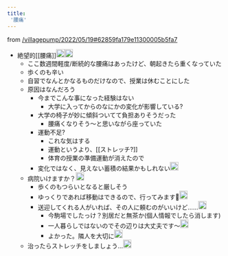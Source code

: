 ```yaml
---
title:
 '腰痛'
---
```


from [/villagepump/2022/05/19#62859fa179e11300005b5fa7](https://scrapbox.io/villagepump/2022/05/19#62859fa179e11300005b5fa7)
- 絶望的[[腰痛]]<img src='https://scrapbox.io/api/pages/blu3mo-public/blu3mo/icon' alt='blu3mo.icon' height="19.5"/><img src='https://scrapbox.io/api/pages/blu3mo-public/blu3mo/icon' alt='blu3mo.icon' height="19.5"/>
    - ここ数週間軽度/断続的な腰痛はあったけど、朝起きたら重くなっていた
    - 歩くのも辛い
    - 自習でなんとかなるものだけなので、授業は休むことにした
    - 原因はなんだろう
        - 今までこんな事になった経験はない
            - 大学に入ってからのなにかの変化が影響している?
        - 大学の椅子が妙に傾斜ついてて負担ありそうだった
            - 腰痛くなりそう〜と思いながら座っていた
        - 運動不足?
            - これな気はする
            - 運動というより、[[ストレッチ?]]
            - 体育の授業の準備運動が消えたので
        - 変化ではなく、見えない蓄積の結果かもしれない<img src='https://scrapbox.io/api/pages/blu3mo-public/takker/icon' alt='takker.icon' height="19.5"/>
    - 病院いけますか？<img src='https://scrapbox.io/api/pages/blu3mo-public/takker/icon' alt='takker.icon' height="19.5"/>
        - 歩くのもつらいとなると厳しそう
        - ゆっくりであれば移動はできるので、行ってみます🙏<img src='https://scrapbox.io/api/pages/blu3mo-public/blu3mo/icon' alt='blu3mo.icon' height="19.5"/>
        - 送迎してくれる人がいれば、その人に頼むのがいいけど……<img src='https://scrapbox.io/api/pages/blu3mo-public/takker/icon' alt='takker.icon' height="19.5"/>
            - 今駒場でしたっけ？別居だと無茶か(個人情報でしたら消します)
            - 一人暮らしではないのでその辺りは大丈夫です〜<img src='https://scrapbox.io/api/pages/blu3mo-public/blu3mo/icon' alt='blu3mo.icon' height="19.5"/>
            - よかった。隣人を大切に<img src='https://scrapbox.io/api/pages/blu3mo-public/takker/icon' alt='takker.icon' height="19.5"/>
    - 治ったらストレッチをしましょう…<img src='https://scrapbox.io/api/pages/blu3mo-public/Mijinko_SD/icon' alt='Mijinko_SD.icon' height="19.5"/>

